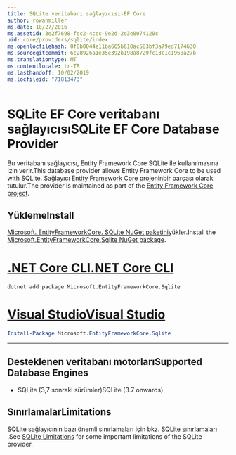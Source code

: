 ```yaml
---
title: SQLite veritabanı sağlayıcısı-EF Core
author: rowanmiller
ms.date: 10/27/2016
ms.assetid: 3e2f7698-fec2-4cec-9e2d-2e3e0074120c
uid: core/providers/sqlite/index
ms.openlocfilehash: 0f8b0044e11ba665b610ac583bf3a79ed7174630
ms.sourcegitcommit: 6c28926a1e35e392b198a8729fc13c1c1968a27b
ms.translationtype: MT
ms.contentlocale: tr-TR
ms.lasthandoff: 10/02/2019
ms.locfileid: "71813473"
---
```

# <a name="sqlite-ef-core-database-provider"></a><span data-ttu-id="41681-102">SQLite EF Core veritabanı sağlayıcısı</span><span class="sxs-lookup"><span data-stu-id="41681-102">SQLite EF Core Database Provider</span></span>

<span data-ttu-id="41681-103">Bu veritabanı sağlayıcısı, Entity Framework Core SQLite ile kullanılmasına izin verir.</span><span class="sxs-lookup"><span data-stu-id="41681-103">This database provider allows Entity Framework Core to be used with SQLite.</span></span> <span data-ttu-id="41681-104">Sağlayıcı [Entity Framework Core projenin](https://github.com/aspnet/EntityFrameworkCore)bir parçası olarak tutulur.</span><span class="sxs-lookup"><span data-stu-id="41681-104">The provider is maintained as part of the [Entity Framework Core project](https://github.com/aspnet/EntityFrameworkCore).</span></span>

## <a name="install"></a><span data-ttu-id="41681-105">Yükleme</span><span class="sxs-lookup"><span data-stu-id="41681-105">Install</span></span>

<span data-ttu-id="41681-106">[Microsoft. EntityFrameworkCore. SQLite NuGet paketini](https://www.nuget.org/packages/Microsoft.EntityFrameworkCore.Sqlite/)yükler.</span><span class="sxs-lookup"><span data-stu-id="41681-106">Install the [Microsoft.EntityFrameworkCore.Sqlite NuGet package](https://www.nuget.org/packages/Microsoft.EntityFrameworkCore.Sqlite/).</span></span>

# <a name="net-core-clitabdotnet-core-cli"></a>[<span data-ttu-id="41681-107">.NET Core CLI</span><span class="sxs-lookup"><span data-stu-id="41681-107">.NET Core CLI</span></span>](#tab/dotnet-core-cli)

``` console
dotnet add package Microsoft.EntityFrameworkCore.Sqlite
```

# <a name="visual-studiotabvs"></a>[<span data-ttu-id="41681-108">Visual Studio</span><span class="sxs-lookup"><span data-stu-id="41681-108">Visual Studio</span></span>](#tab/vs)

``` powershell
Install-Package Microsoft.EntityFrameworkCore.Sqlite
```

***

## <a name="supported-database-engines"></a><span data-ttu-id="41681-109">Desteklenen veritabanı motorları</span><span class="sxs-lookup"><span data-stu-id="41681-109">Supported Database Engines</span></span>

* <span data-ttu-id="41681-110">SQLite (3,7 sonraki sürümler)</span><span class="sxs-lookup"><span data-stu-id="41681-110">SQLite (3.7 onwards)</span></span>

## <a name="limitations"></a><span data-ttu-id="41681-111">Sınırlamalar</span><span class="sxs-lookup"><span data-stu-id="41681-111">Limitations</span></span>

<span data-ttu-id="41681-112">SQLite sağlayıcının bazı önemli sınırlamaları için bkz. [SQLite sınırlamaları](limitations.md) .</span><span class="sxs-lookup"><span data-stu-id="41681-112">See [SQLite Limitations](limitations.md) for some important limitations of the SQLite provider.</span></span>
